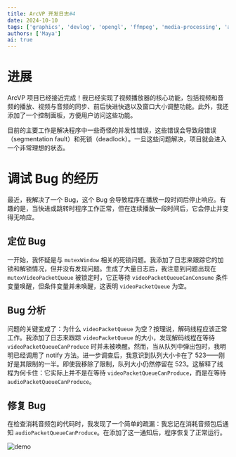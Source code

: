 ```yaml
---
title: ArcVP 开发日志#4
date: 2024-10-10
tags: ['graphics', 'devlog', 'opengl', 'ffmpeg', 'media-processing', 'arcvp']
authors: ['Maya']
ai: true
---
```


# 进展

ArcVP 项目已经接近完成！我已经实现了视频播放器的核心功能，包括视频和音频的播放、视频与音频的同步、前后快进快退以及窗口大小调整功能。此外，我还添加了一个控制面板，方便用户访问这些功能。

目前的主要工作是解决程序中一些奇怪的并发性错误，这些错误会导致段错误（segmentation fault）和死锁（deadlock）。一旦这些问题解决，项目就会进入一个非常理想的状态。

# 调试 Bug 的经历

最近，我解决了一个 Bug，这个 Bug 会导致程序在播放一段时间后停止响应。有趣的是，当快进或跳转时程序工作正常，但在连续播放一段时间后，它会停止并变得无响应。

## 定位 Bug

一开始，我怀疑是与 `mutexWindow` 相关的死锁问题。我添加了日志来跟踪它的加锁和解锁情况，但并没有发现问题。生成了大量日志后，我注意到问题出现在 `mutexVideoPacketQueue` 被锁定时，它正等待 `videoPacketQueueCanConsume` 条件变量唤醒，但条件变量并未唤醒，这表明 `videoPacketQueue` 为空。

## Bug 分析

问题的关键变成了：为什么 `videoPacketQueue` 为空？按理说，解码线程应该正常工作。我添加了日志来跟踪 `videoPacketQueue` 的大小，发现解码线程在等待 `videoPacketQueueCanProduce` 时并未被唤醒。然而，当从队列中弹出包时，我明明已经调用了 notify 方法。进一步调查后，我意识到队列大小卡在了 523——刚好是其限制的一半。即使我移除了限制，队列大小仍然停留在 523。这解释了线程为何卡住：它实际上并不是在等待 `videoPacketQueueCanProduce`，而是在等待 `audioPacketQueueCanProduce`。

## 修复 Bug

在检查消耗音频包的代码时，我发现了一个简单的疏漏：我忘记在消耗音频包后通知 `audioPacketQueueCanProduce`。在添加了这一通知后，程序恢复了正常运行。

![demo](/devlog/devlog4-demostrate.png)
